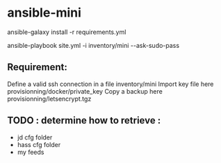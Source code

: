 # ansible-mini

ansible-galaxy install -r requirements.yml

ansible-playbook site.yml  -i inventory/mini --ask-sudo-pass

## Requirement:

Define a valid ssh connection in a file inventory/mini
Import key file here provisionning/docker/private_key
Copy a backup here provisionning/letsencrypt.tgz

## TODO : determine how to retrieve :
- jd cfg folder
- hass cfg folder
- my feeds
